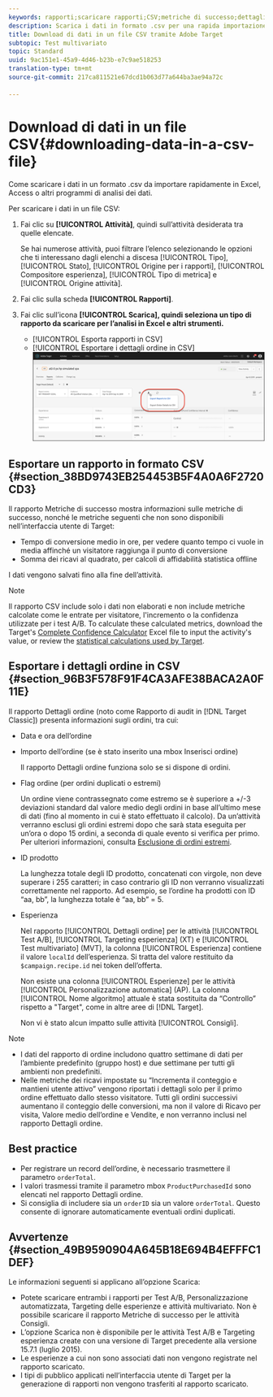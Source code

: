 ```yaml
---
keywords: rapporti;scaricare rapporti;CSV;metriche di successo;dettagli ordine
description: Scarica i dati in formato .csv per una rapida importazione in Excel, Access o altri programmi di analisi dati tramite Adobe Target.
title: Download di dati in un file CSV tramite Adobe Target
subtopic: Test multivariato
topic: Standard
uuid: 9ac151e1-45a9-4d46-b23b-e7c9ae518253
translation-type: tm+mt
source-git-commit: 217ca811521e67dcd1b063d77a644ba3ae94a72c

---
```



# Download di dati in un file CSV{#downloading-data-in-a-csv-file}

Come scaricare i dati in un formato .csv da importare rapidamente in Excel, Access o altri programmi di analisi dei dati.

Per scaricare i dati in un file CSV:

1. Fai clic su **[!UICONTROL Attività]**, quindi sull’attività desiderata tra quelle elencate.

   Se hai numerose attività, puoi filtrare l’elenco selezionando le opzioni che ti interessano dagli elenchi a discesa [!UICONTROL Tipo], [!UICONTROL Stato], [!UICONTROL Origine per i rapporti], [!UICONTROL Compositore esperienza], [!UICONTROL Tipo di metrica] e [!UICONTROL Origine attività].

1. Fai clic sulla scheda **[!UICONTROL Rapporti]**.
1. Fai clic sull’icona **[!UICONTROL Scarica], quindi seleziona un tipo di rapporto da scaricare per l’analisi in Excel e altri strumenti.**

   * [!UICONTROL Esporta rapporti in CSV]
   * [!UICONTROL Esportare i dettagli ordine in CSV]
   ![Opzioni di download](/help/c-reports/assets/download-options.png)

## Esportare un rapporto in formato CSV {#section_38BD9743EB254453B5F4A0A6F2720CD3}

Il rapporto Metriche di successo mostra informazioni sulle metriche di successo, nonché le metriche seguenti che non sono disponibili nell’interfaccia utente di Target:

* Tempo di conversione medio in ore, per vedere quanto tempo ci vuole in media affinché un visitatore raggiunga il punto di conversione
* Somma dei ricavi al quadrato, per calcoli di affidabilità statistica offline

I dati vengono salvati fino alla fine dell’attività.

>[!NOTE]
>
>Il rapporto CSV include solo i dati non elaborati e non include metriche calcolate come le entrate per visitatore, l'incremento o la confidenza utilizzate per i test A/B. To calculate these calculated metrics, download the Target's [Complete Confidence Calculator](/help/assets/complete_confidence_calculator.xlsx) Excel file to input the activity's value, or review the [statistical calculations used by Target](/help/assets/statistical-calculations.pdf).

## Esportare i dettagli ordine in CSV {#section_96B3F578F91F4CA3AFE38BACA2A0F11E}

Il rapporto Dettagli ordine (noto come Rapporto di audit in [!DNL Target Classic]) presenta informazioni sugli ordini, tra cui:

* Data e ora dell’ordine
* Importo dell’ordine (se è stato inserito una mbox Inserisci ordine)

   Il rapporto Dettagli ordine funziona solo se si dispone di ordini.

* Flag ordine (per ordini duplicati o estremi)

   Un ordine viene contrassegnato come estremo se è superiore a +/-3 deviazioni standard dal valore medio degli ordini in base all’ultimo mese di dati (fino al momento in cui è stato effettuato il calcolo). Da un’attività verranno esclusi gli ordini estremi dopo che sarà stata eseguita per un’ora o dopo 15 ordini, a seconda di quale evento si verifica per primo. Per ulteriori informazioni, consulta [Esclusione di ordini estremi](../c-reports/c-report-settings/excluding-extreme-orders.md#task_2AE7743FFCDD466DAEEB720BE5F33DAA).

* ID prodotto

   La lunghezza totale degli ID prodotto, concatenati con virgole, non deve superare i 255 caratteri; in caso contrario gli ID non verranno visualizzati correttamente nel rapporto. Ad esempio, se l’ordine ha prodotti con ID “aa, bb”, la lunghezza totale è “aa, bb” = 5.

* Esperienza

   Nel rapporto [!UICONTROL Dettagli ordine] per le attività [!UICONTROL Test A/B], [!UICONTROL Targeting esperienza] (XT) e [!UICONTROL Test multivariato] (MVT), la colonna [!UICONTROL Esperienza] contiene il valore `localId` dell’esperienza. Si tratta del valore restituito da `$campaign.recipe.id` nei token dell’offerta.

   Non esiste una colonna [!UICONTROL Esperienze] per le attività [!UICONTROL Personalizzazione automatica] (AP). La colonna [!UICONTROL Nome algoritmo] attuale è stata sostituita da “Controllo” rispetto a "Target", come in altre aree di [!DNL Target].

   Non vi è stato alcun impatto sulle attività [!UICONTROL Consigli].

>[!NOTE]
>
>* I dati del rapporto di ordine includono quattro settimane di dati per l’ambiente predefinito (gruppo host) e due settimane per tutti gli ambienti non predefiniti.
>* Nelle metriche dei ricavi impostate su “Incrementa il conteggio e mantieni utente attivo” vengono riportati i dettagli solo per il primo ordine effettuato dallo stesso visitatore. Tutti gli ordini successivi aumentano il conteggio delle conversioni, ma non il valore di Ricavo per visita, Valore medio dell’ordine e Vendite, e non verranno inclusi nel rapporto Dettagli ordine.


## Best practice

* Per registrare un record dell’ordine, è necessario trasmettere il parametro `orderTotal`.
* I valori trasmessi tramite il parametro mbox `ProductPurchasedId` sono elencati nel rapporto Dettagli ordine.
* Si consiglia di includere sia un `orderID` sia un valore `orderTotal`. Questo consente di ignorare automaticamente eventuali ordini duplicati.

## Avvertenze {#section_49B9590904A645B18E694B4EFFFC1DEF}

Le informazioni seguenti si applicano all’opzione Scarica:

* Potete scaricare entrambi i rapporti per Test A/B, Personalizzazione automatizzata, Targeting delle esperienze e attività multivariato. Non è possibile scaricare il rapporto Metriche di successo per le attività Consigli.
* L’opzione Scarica non è disponibile per le attività Test A/B e Targeting esperienza create con una versione di Target precedente alla versione 15.7.1 (luglio 2015).
* Le esperienze a cui non sono associati dati non vengono registrate nel rapporto scaricato.
* I tipi di pubblico applicati nell’interfaccia utente di Target per la generazione di rapporti non vengono trasferiti al rapporto scaricato.
